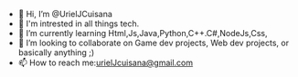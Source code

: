 - 👋 Hi, I’m @UrielJCuisana
- 👀 I'm intrested in all things tech.
- 🌱 I’m currently learning Html,Js,Java,Python,C++.C#,NodeJs,Css,
- 💞️ I’m looking to collaborate on Game dev projects, Web dev projects, or basically anything ;)
- 📫 How to reach me:urielJcuisana@gmail.com

<!---
UrielJCuisana/UrielJCuisana is a ✨ special ✨ repository because its `README.md` (this file) appears on your GitHub profile.
You can click the Preview link to take a look at your changes.
--->
